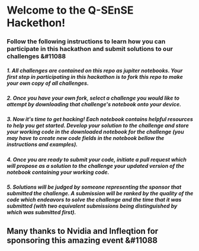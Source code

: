# Welcome to the Q-SEnSE Hackethon!
### Follow the following instructions to learn how you can participate in this hackathon and submit solutions to our challenges &#11088

##### 1. All challenges are contained on this repo as jupiter notebooks. Your first step in participating in this hackathon is to fork this repo to make your own copy of all challenges.

##### 2. Once you have your own fork, select a challenge you would like to attempt by downloading that challenge's notebook onto your device.

##### 3. Now it's time to get hacking! Each notebook contains helpful resources to help you get started. Develop your solution to the challenge and store your working code in the downloaded notebook for the challenge (you may have to create new code fields in the notebook bellow the instructions and examples).

##### 4. Once you are ready to submit your code, initiate a pull request which will propose as a solution to the challenge your updated version of the notebook containing your working code.

##### 5. Solutions will be judged by someone representing the sponsor that submitted the challenge. A submission will be ranked by the quality of the code which endeavors to solve the challenge and the time that it was submitted (with two equivalent submissions being distinguished by which was submitted first).
    
## Many thanks to Nvidia and Infleqtion for sponsoring this amazing event &#11088
